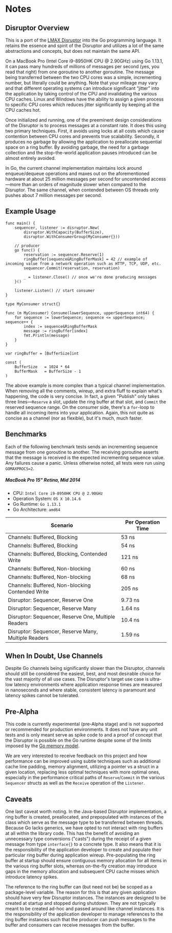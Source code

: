 Notes
=====

Disruptor Overview
----------------------------

This is a port of the [LMAX Disruptor](https://github.com/LMAX-Exchange/disruptor) into the Go programming language. It retains the essence and spirit of the Disruptor and utilizes a lot of the same abstractions and concepts, but does not maintain the same API.

On a MacBook Pro (Intel Core i9-8950HK CPU @ 2.90GHz) using Go 1.13.1, it can pass many hundreds of millions of messages per second (yes, you read that right) from one goroutine to another goroutine. The message being transferred between the two CPU cores was a simple, incrementing number, but literally could be anything. Note that your mileage may vary and that different operating systems can introduce significant “jitter” into the application by taking control of the CPU and invalidating the various CPU caches. Linux and Windows have the ability to assign a given process to specific CPU cores which reduces jitter significantly by keeping all the CPU caches hot.

Once initialized and running, one of the preeminent design considerations of the Disruptor is to process messages at a constant rate. It does this using two primary techniques. First, it avoids using locks at all costs which cause contention between CPU cores and prevents true scalability. Secondly, it produces no garbage by allowing the application to preallocate sequential space on a ring buffer. By avoiding garbage, the need for a garbage collection and the stop-the-world application pauses introduced can be almost entirely avoided.

In Go, the current channel implementation maintains lock around enqueue/dequeue operations and maxes out on the aforementioned hardware at about 25 million messages per second for uncontended access&mdash;more than an orders of magnitude slower when compared to the Disruptor.  The same channel, when contended between OS threads only pushes about 7 million messages per second.

Example Usage
-------------

```
func main() {
    sequencer, listener := disruptor.New(
        disruptor.WithCapacity(BufferSize),
        disruptor.WithConsumerGroup(MyConsumer{}))
    
    // producer
    go func() {
        reservation := sequencer.Reserve(1)
        ringBuffer[sequence&RingBufferMask] = 42 // example of incoming value from a network operation such as HTTP, TCP, UDP, etc.
        sequencer.Commit(reservation, reservation)

        _ = listener.Close() // once we're done producing messages
    }()
    
    listener.Listen() // start consumer
}

type MyConsumer struct{}

func (m MyConsumer) Consume(lowerSequence, upperSequence int64) {
	for sequence := lowerSequence; sequence <= upperSequence; sequence++ {
        index := sequence&RingBufferMask
		message := ringBuffer[index]
        fmt.Println(message)		
	}
}

var ringBuffer = [BufferSize]int

const (
	BufferSize   = 1024 * 64
	BufferMask   = BufferSize - 1
)
```

The above example is more complex than a typical channel implementation. When removing all the comments, wireup, and extra fluff to explain what's happening, the code is very concise.  In fact, a given "Publish" only takes three lines&mdash;`Reserve` a slot, update the ring buffer at that slot, and `Commit` the reserved sequence range.  On the consumer side, there's a `for`-loop to handle all incoming items into your application.  Again, this not quite as concise as a channel (nor as flexible), but it's much, much faster.

Benchmarks
----------------------------
Each of the following benchmark tests sends an incrementing sequence message from one goroutine to another. The receiving goroutine asserts that the message is received is the expected incrementing sequence value. Any failures cause a panic. Unless otherwise noted, all tests were run using `GOMAXPROCS=2`.

##### MacBook Pro 15" Retina, Mid 2014

* CPU: `Intel Core i9-8950HK CPU @ 2.90GHz`
* Operation System: `OS X 10.14.6`
* Go Runtime: `Go 1.13.1`
* Go Architecture: `amd64`

Scenario | Per Operation Time
-------- | ------------------
Channels: Buffered, Blocking | 53 ns
Channels: Buffered, Blocking | 54 ns
Channels: Buffered, Blocking, Contended Write | 121 ns
Channels: Buffered, Non-blocking | 60 ns
Channels: Buffered, Non-blocking | 68 ns
Channels: Buffered, Non-blocking Contended Write | 205 ns
Disruptor: Sequencer, Reserve One | 9.73 ns
Disruptor: Sequencer, Reserve Many | 1.64 ns
Disruptor: Sequencer, Reserve One, Multiple Readers | 10.4 ns
Disruptor: Sequencer, Reserve Many, Multiple Readers | 1.59 ns

When In Doubt, Use Channels
----------------------------
Despite Go channels being significantly slower than the Disruptor, channels should still be considered the easiest, best, and most desirable choice for the vast majority of all use cases. The Disruptor's target use case is ultra-low latency environments where application response times are measured in nanoseconds and where stable, consistent latency is paramount and latency spikes cannot be tolerated.

Pre-Alpha
---------
This code is currently experimental (pre-Alpha stage) and is not supported or recommended for production environments. It does not have any unit tests and is only meant serve as spike code to and a proof of concept that the Disruptor is possible on the Go runtime despite some of the limits imposed by the [Go memory model](http://golang.org/ref/mem).

We are very interested to receive feedback on this project and how performance can be improved using subtle techniques such as additional cache line padding, memory alignment, utilizing a pointer vs a struct in a given location, replacing less optimal techniques with more optimal ones, especially in the performance critical paths of `Reserve`/`Commit` in the various `Sequencer` structs as well as the `Receive` operation of the `Listener`.

Caveats
-------
One last caveat worth noting.  In the Java-based Disruptor implementation, a ring buffer is created, preallocated, and prepopulated with instances of the class which serve as the message type to be transferred between threads.  Because Go lacks generics, we have opted to not interact with ring buffers at all within the library code. This has the benefit of avoiding an unnecessary type conversions ("casts") during the receipt of a given message from type `interface{}` to a concrete type.  It also means that it is the responsibility of the application developer to create and populate their particular ring buffer during application wireup. Pre-populating the ring buffer at startup should ensure contiguous memory allocation for all items in the various ring buffer slots, whereas on-the-fly creation may introduce gaps in the memory allocation and subsequent CPU cache misses which introduce latency spikes.

The reference to the ring buffer can (but need not be) be scoped as a package-level variable. The reason for this is that any given application should have very few Disruptor instances. The instances are designed to be created at startup and stopped during shutdown. They are not typically meant to be created ad-hoc and passed around like channel instances. It is the responsibility of the application developer to manage references to the ring buffer instances such that the producer can push messages to the buffer and consumers can receive messages from the buffer.
